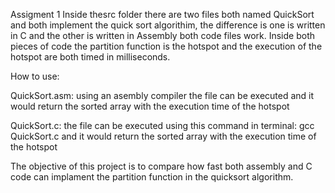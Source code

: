 Assigment 1
Inside thesrc folder there are two files both named QuickSort and both implement the quick sort algorithim, the difference is one is written in C and the other is written in Assembly both code files work. Inside both pieces of code the partition function is the hotspot and the execution of the hotspot are both timed in milliseconds.

How to use:

QuickSort.asm: using an asembly compiler the file can be executed and it would return the sorted array with the execution time of the hotspot

QuickSort.c: the file can be executed using this command in terminal: gcc QuickSort.c and it would return the sorted array with the execution time of the hotspot

The objective of this project is to compare how fast both assembly and C code can implament the partition function in the quicksort algorithm.